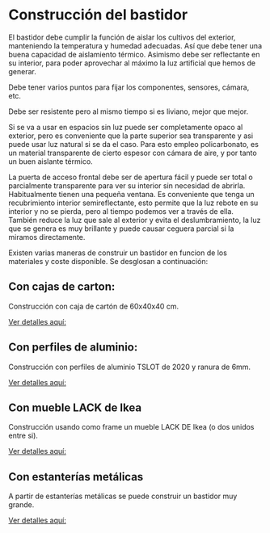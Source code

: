 # Construcción del bastidor

El bastidor debe cumplir la función de aislar los cultivos del exterior, manteniendo la temperatura y humedad adecuadas. Así que debe tener una buena capacidad de aislamiento térmico. Asimismo debe ser reflectante en su interior, para poder aprovechar al máximo la luz artificial que hemos de generar.

Debe tener varios puntos para fijar los componentes, sensores, cámara, etc.

Debe ser resistente pero al mismo tiempo si es liviano, mejor que mejor.

Si se va a usar en espacios sin luz puede ser completamente opaco al exterior, pero es conveniente que la parte superior sea transparente y asi puede usar luz natural si se da el caso. Para esto empleo policarbonato, es un material transparente de cierto espesor con cámara de aire, y por tanto un buen aislante térmico.

La puerta de acceso frontal debe ser de apertura fácil y puede ser total o parcialmente transparente para ver su interior sin necesidad de abrirla. Habitualmente tienen una pequeña ventana. Es conveniente que tenga un recubrimiento interior semireflectante, esto permite que la luz rebote en su interior y no se pierda, pero al tiempo podemos ver a través de ella. También reduce la luz que sale al exterior y evita el deslumbramiento, la luz que se genera es muy brillante y puede causar ceguera parcial si la miramos directamente.

Existen varias maneras de construir un bastidor en funcion de los materiales y coste disponible. Se desglosan a continuación:


## Con cajas de carton:

Construcción con caja de cartón de 60x40x40 cm. 

[Ver detalles aquí:](Bastidor_carton.md)

## Con perfiles de aluminio:

Construcción con perfiles de aluminio TSLOT de 2020 y ranura de 6mm.

[Ver detalles aquí:](Bastidor_aluminio.md)

## Con mueble LACK de Ikea

Construcción usando como frame un mueble LACK DE Ikea (o dos unidos entre si).

[Ver detalles aquí:](Bastidor_LACK.md)

## Con estanterías metálicas

A partir de estanterías metálicas se puede construir un bastidor muy grande.

[Ver detalles aquí:](Bastidor_estanteria.md)




